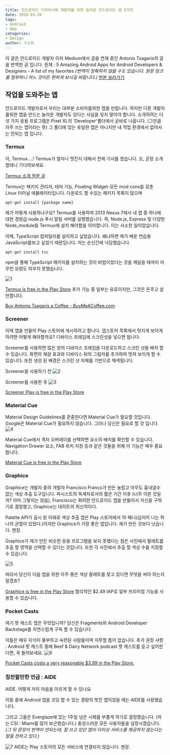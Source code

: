 ```yaml
---
title: 안드로이드 디자이너와 개발자를 위한 놀라운 안드로이드 앱 5가지
date: 2018-03-20
tags: 
- Android
- App
categories:
- Design
author: 구소희
---
```



이 글은 안드로이드 개발자 이자 Medium에서 글을 연재 중인 Antonis Tsagaris의 글을 번역한 글 입니다.
원제 : 5 Amazing Android Apps for Android Developers & Designers - A list of my favorites
*(번역이 정확하지 않을 수도 있습니다. 원문 링크를 첨부하니 어느 것이든 편하게 보시길 바랍니다.)*
[원본 보러가기](https://hackernoon.com/5-amazing-android-apps-for-android-developers-designers-4678b8d231b4)

## 작업을 도와주는 앱
안드로이드 개발자로서 우리는 대부분 소비자를위한 앱을 만듭니다. 하지만 다른 개발자를위한 앱을 만드는 놀라운 개발자도 있다는 사실을 잊지 말아야 합니다.
소개하려는 다섯 가지 응용 프로그램은 Pixel XL의 'Developer'폴더에서 곧바로 나옵니다. (그만큼 자주 쓰는 앱이라는 뜻)
그 폴더에 있는 유일한 앱은 아니지만 내 작업 환경에서 없어서는 안되는 앱 입니다.

### Termux
아, Termux....! Termux가 얼마나 멋진지 대해서 전체 기사를 썼습니다.
오, 곧장 소개할테니 기다려보세요.

[Termux 소개 원문 글](https://hackernoon.com/how-termux-saved-my-ass-73db53b2dea1)

Termux는 패키지 관리자, 테마 기능, Floating Widget-모든 mod cons을 갖춘 Linux 터미널 에뮬레이터입니다.
다운로드 할 수있는 패키지 목록이 많으며

```
apt-get install {package name}
```

제가 어떻게 사용하냐구요? Termux를 사용하여 2013 Nexus 7에서 내 앱 중 하나에 대한 경량급 node.js 푸시 알림 서버를 실행했습니다.
즉, Node.js, Express 및 다양한 Node_module을 Termux에 설치 해야함을 의미합니다. 이는 사소한 일이었습니다.

어제, TypeScript 컴파일러를 설치하고 싶었습니다. 왜냐하면 제가 배운 연습용 JavaScript를보고 싶었기 때문입니다.
저는 순신간에 낙담했습니다.

```
apt-get install tsc
```

npm을 통해 TypeScript 패키지를 설치하는 것이 비법이었다는 것을 깨달을 때까지 아무런 요령도 피우지 못했습니다.

![1](https://cdn-images-1.medium.com/max/1600/1*tBFbouwQajh8WpowZsMyDQ.png)

[Termux is free in the Play Store](https://play.google.com/store/apps/details?id=com.termux)
추가 기능 중 일부는 유료이지만, 그것은 돈주고 살만합니다.

[Buy Antonis Tsagaris a Coffee - BuyMeACoffee.com](https://www.buymeacoffee.com/XozUExS)

### Screener
이제 앱을 만들어 Play 스토어에 게시하려고 합니다.
앱스토어 목록에서 멋지게 보이게하려면 어떻게 해야할까요? 디바이스 프레임에 스크린샷을 넣으면 됩니다.

Screener를 사용하면 많은 양의 디바이스 프레임을 다운로드하고 스크린 샷을 배치 할 수 있습니다.
화면의 채광 효과와 디바이스 뒤의 그림자를 추가하여 멋져 보이게 할 수 있습니다. 또한 생성 된 배경은 스크린 샷 자체를 기반으로 채색됩니다.

Screener을 사용하기 전
![2](https://cdn-images-1.medium.com/max/1600/1*PlpM5tdXAuzAuda056hkFA.png)

Screener를 사용한 후 ![3](https://cdn-images-1.medium.com/max/1600/1*20YRIJrC5_S7BV9gbtFUTQ.png)

[Screener Play is free in the Play Store](https://play.google.com/store/apps/details?id=de.toastcode.screener)

### Material Cue
Material Design Guidelines를 존중한다면 Material Cue가 필요할 것입니다.
Google은 Material Cue가 필요하지 않습니다.
그러나 당신은 필요로 할 것 입니다.
![4](https://cdn-images-1.medium.com/max/1600/1*r8b3FnWP5YxsRGKeL-7Xcw.png)

Material Cue에서 격자 오버레이를 선택하면 요소의 배치를 확인할 수 있습니다. Navigation Drawer 요소, FAB 위치 지정 등과 같은 것들을 위해 이 기능은 매우 중요합니다.

[Material Cue is free in the Play Store](https://play.google.com/store/apps/details?id=com.actinarium.materialcue&hl=en)

### Graphice
Graphice는 개발자 중의 개발자 Francisco Franco가 만든 놀랍고 아무도 흉내낼수 없는 색상 추출 도구입니다.
파시스트의 독재자로서의 짧은 기간 이후 (너무 이른 것일까? 아마 그렇지는 않음), Francisco는 화려한 안드로이드 앱을 만들어서 자신을 구하기로 결정했고, Graphice는 대히트의 최신작이다.

Palette API가 출시 된 이래로 색상 추출 앱은 Play 스토어에서 10 페니(심지어 나는 하나의 균열이 있었다.)이지만 Graphice가 가장 좋은 앱입니다. 제가 만든 것보다 낫습니다. 젠장.

Graphice가 제가 만든 비슷한 응용 프로그램을 보지 못했다는 점은 사진에서 팔레트를 추출 할 영역을 선택할 수 있다는 것입니다.
또한 각 사진에서 추출 할 색상 수를 지정할 수 있습니다.

![5](https://cdn-images-1.medium.com/max/1600/1*e5Rm-zGBvAzoe9mRB6WWQg.png)

따라서 당신이 다음 앱을 위한 아주 좋은 색상 팔레트를 찾고 있다면 무엇을 써야 하는지 알겠죠?

[Graphice is free in the Play Store](https://play.google.com/store/apps/details?id=com.franco.graphice&hl=en)
합리적인 $2.49 IAP로 일부 프리미엄 기능을 사용할 수 있습니다.

### Pocket Casts
여기 팟 캐스트 앱은 무엇입니까?
당신은 Fragments와 Android Developer Backstage를 자연스럽게 구독 할 수 있습니다.

이들은 매우 지식이 풍부하고 숙련된 사람들이며 지루할 틈이 없습니다.
추가 권장 사항 : Android 팟 캐스트 중에 Beef & Dairy Network podcast 팟 캐스트를 듣고 싶어한다면, 꼭 들어보세요.
![6](https://cdn-images-1.medium.com/max/1600/1*ylOn9g5005lmEXVSNw-Jxw.png)

[Pocket Casts costs a very reasonable $3.99 in the Play Store.](https://play.google.com/store/apps/details?id=au.com.shiftyjelly.pocketcasts&hl=en)

### 칭찬할만한 언급 : AIDE
AIDE. 어떻게 저의 마음을 아프게 할 수 있나요

이동 중에 Android 앱을 코딩 할 수 있는 경량의 멋진 앱이었을 때는 AIDE를 사랑했습니다.

그리고 그들은 Everglaze에 있는 1주일 넘은 시체를 부풀게 하기로 결정했습니다. (저는 CSI : Miami를 많이 보곤했습니다.) 충성스러운 모든 사용자들을 실망시켰습니다.
*(그 뒤 문장이 번역이 안되는데, 잘 쓰고 있던 앱이 더이상 서비스를 제공하지 않는다는 말을 전하고 있다.)*

![7](https://cdn-images-1.medium.com/max/1600/1*k4b8_2XcQTtCZv-tqnnm6g.png)
AIDE는 Play 스토어의 모든 서비스에 연결되지 않습니다. 젠장.
